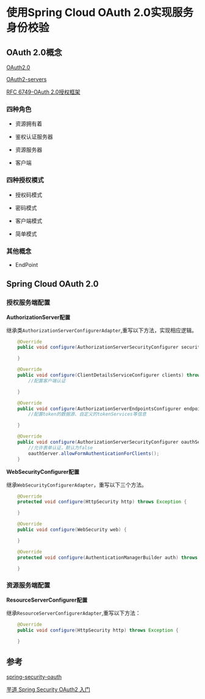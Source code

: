 # 使用Spring Cloud OAuth 2.0实现服务身份校验

## OAuth 2.0概念

[OAuth2.0](https://tools.ietf.org/html/draft-ietf-oauth-v2-31)

[OAuth2-servers](https://www.oauth.com/oauth2-servers/definitions/)

[RFC 6749-OAuth 2.0授权框架](https://github.com/jeansfish/RFC6749.zh-cn)

### 四种角色

+ 资源拥有着

+ 鉴权认证服务器

+ 资源服务器

+ 客户端


### 四种授权模式

+ 授权码模式

+ 密码模式

+ 客户端模式

+ 简单模式

### 其他概念

+ EndPoint

## Spring Cloud OAuth 2.0



### 授权服务端配置

**AuthorizationServer配置**

继承类`AuthorizationServerConfigurerAdapter`,重写以下方法，实现相应逻辑。

```java
    @Override
    public void configure(AuthorizationServerSecurityConfigurer security) throws Exception {

    }

    @Override
    public void configure(ClientDetailsServiceConfigurer clients) throws Exception {
        //配置客户端认证

    }

    @Override
    public void configure(AuthorizationServerEndpointsConfigurer endpoints) throws Exception {
        //配置token的数据源、自定义的tokenServices等信息

    }

    @Override
    public void configure(AuthorizationServerSecurityConfigurer oauthServer) {
        //允许表单认证，默认为false
        oauthServer.allowFormAuthenticationForClients();
    }
```

**WebSecurityConfigurer配置**

继承`WebSecurityConfigurerAdapter`，重写以下三个方法。

```java
    @Override
    protected void configure(HttpSecurity http) throws Exception {

    }

    @Override
    public void configure(WebSecurity web) {

    }

    @Override
    protected void configure(AuthenticationManagerBuilder auth) throws Exception {

    }
```

### 资源服务端配置

**ResourceServerConfigurer配置**


继承`ResourceServerConfigurerAdapter`,重写以下方法：

```java
    @Override
    public void configure(HttpSecurity http) throws Exception {

    }
```





## 参考

[spring-security-oauth](https://github.com/spring-projects/spring-security-oauth)

[芋道 Spring Security OAuth2 入门](http://www.iocoder.cn/Spring-Security/OAuth2-learning/)